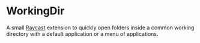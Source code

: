 # WorkingDir

A small [Raycast](https://raycast.com) extension to quickly open folders inside a common working directory with a default application or a menu of applications.

